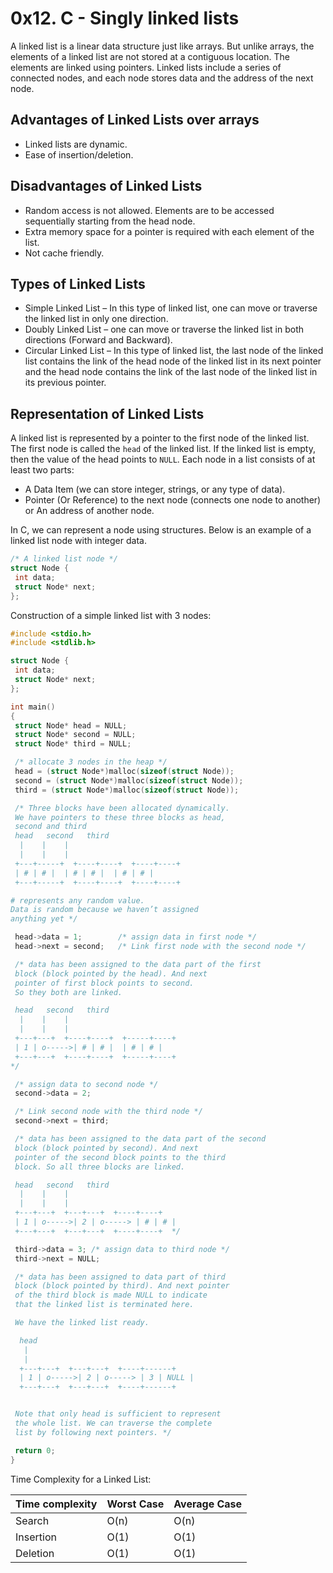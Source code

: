 # 0x12. C - Singly linked lists

A linked list is a linear data structure just like arrays.
But unlike arrays, the elements of a linked list are not
stored at a contiguous location.
The elements are linked using pointers.
Linked lists include a series of connected nodes, and each node stores
data and the address of the next node.

## Advantages of Linked Lists over arrays

- Linked lists are dynamic.
- Ease of insertion/deletion.

## Disadvantages of Linked Lists

- Random access is not allowed. Elements are to be accessed sequentially starting from the head node.
- Extra memory space for a pointer is required with each element of the list.
- Not cache friendly.

## Types of Linked Lists

- Simple Linked List – In this type of linked list, one can move or traverse the linked list in only one direction.
- Doubly Linked List – one can move or traverse the linked list in both directions (Forward and Backward).
- Circular Linked List – In this type of linked list, the last node of the linked list contains the link of the head node of the linked list in its next pointer and the head node contains the link of the last node of the linked list in its previous pointer.

## Representation of Linked Lists

A linked list is represented by a pointer to the first node of the linked list.
The first node is called the `head` of the linked list.
If the linked list is empty, then the value of the head points to `NULL`.
Each node in a list consists of at least two parts:

- A Data Item (we can store integer, strings, or any type of data).
- Pointer (Or Reference) to the next node (connects one node to another) or An address of another node.

In C, we can represent a node using structures. Below is an example of a linked list node with integer data.

```C
/* A linked list node */
struct Node {
 int data;
 struct Node* next;
};
```

Construction of a simple linked list with 3 nodes:

```C
#include <stdio.h>
#include <stdlib.h>

struct Node {
 int data;
 struct Node* next;
};

int main()
{
 struct Node* head = NULL;
 struct Node* second = NULL;
 struct Node* third = NULL;

 /* allocate 3 nodes in the heap */
 head = (struct Node*)malloc(sizeof(struct Node));
 second = (struct Node*)malloc(sizeof(struct Node));
 third = (struct Node*)malloc(sizeof(struct Node));

 /* Three blocks have been allocated dynamically.
 We have pointers to these three blocks as head,
 second and third
 head   second   third
  |    |    |
  |    |    |
 +---+-----+  +----+----+  +----+----+
 | # | # |  | # | # |  | # | # |
 +---+-----+  +----+----+  +----+----+

# represents any random value.
Data is random because we haven’t assigned
anything yet */

 head->data = 1;        /* assign data in first node */
 head->next = second;   /* Link first node with the second node */

 /* data has been assigned to the data part of the first
 block (block pointed by the head). And next
 pointer of first block points to second.
 So they both are linked.

 head   second   third
  |    |    |
  |    |    |
 +---+---+  +----+----+  +-----+----+
 | 1 | o----->| # | # |  | # | # |
 +---+---+  +----+----+  +-----+----+
*/

 /* assign data to second node */
 second->data = 2;

 /* Link second node with the third node */
 second->next = third;

 /* data has been assigned to the data part of the second
 block (block pointed by second). And next
 pointer of the second block points to the third
 block. So all three blocks are linked.

 head   second   third
  |    |    |
  |    |    |
 +---+---+  +---+---+  +----+----+
 | 1 | o----->| 2 | o-----> | # | # |
 +---+---+  +---+---+  +----+----+  */

 third->data = 3; /* assign data to third node */
 third->next = NULL;

 /* data has been assigned to data part of third
 block (block pointed by third). And next pointer
 of the third block is made NULL to indicate
 that the linked list is terminated here.

 We have the linked list ready.

  head
   |
   |
  +---+---+  +---+---+  +----+------+
  | 1 | o----->| 2 | o-----> | 3 | NULL |
  +---+---+  +---+---+  +----+------+


 Note that only head is sufficient to represent
 the whole list. We can traverse the complete
 list by following next pointers. */

 return 0;
}

```

Time Complexity for a Linked List:

| Time complexity | Worst Case | Average Case |
|-----------------|------------|--------------|
|      Search     |     O(n)   |    O(n)      |
|     Insertion   |     O(1)   |    O(1)      |
|     Deletion    |     O(1)   |    O(1)      |

